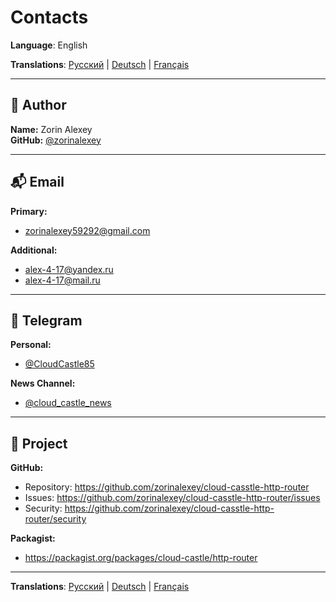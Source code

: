 # Contacts

**Language**: English

**Translations**: [Русский](../ru/CONTACTS.md) | [Deutsch](../de/CONTACTS.md) | [Français](../fr/CONTACTS.md)

---

## 👤 Author

**Name:** Zorin Alexey  
**GitHub:** [@zorinalexey](https://github.com/zorinalexey)

---

## 📬 Email

**Primary:**

- zorinalexey59292@gmail.com

**Additional:**

- alex-4-17@yandex.ru
- alex-4-17@mail.ru

---

## 💬 Telegram

**Personal:**

- [@CloudCastle85](https://t.me/CloudCastle85)

**News Channel:**

- [@cloud_castle_news](https://t.me/cloud_castle_news)

---

## 🔗 Project

**GitHub:**

- Repository: https://github.com/zorinalexey/cloud-casstle-http-router
- Issues: https://github.com/zorinalexey/cloud-casstle-http-router/issues
- Security: https://github.com/zorinalexey/cloud-casstle-http-router/security

**Packagist:**

- https://packagist.org/packages/cloud-castle/http-router

---

**Translations**: [Русский](../ru/CONTACTS.md) | [Deutsch](../de/CONTACTS.md) | [Français](../fr/CONTACTS.md)
